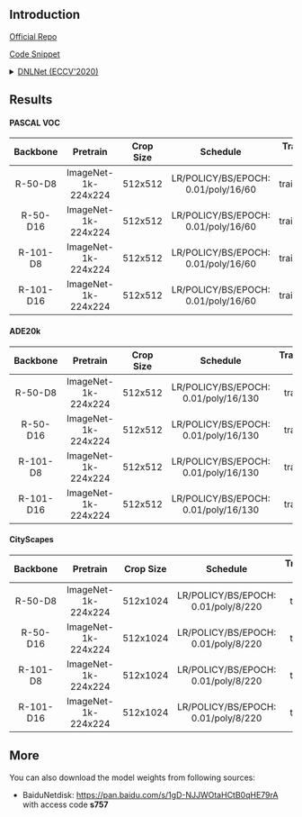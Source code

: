 ## Introduction

<a href="https://github.com/yinmh17/DNL-Semantic-Segmentation">Official Repo</a>

<a href="https://github.com/SegmentationBLWX/sssegmentation/blob/main/ssseg/modules/models/segmentors/dnlnet/dnlnet.py">Code Snippet</a>

<details>
<summary align="left"><a href="https://arxiv.org/pdf/2006.06668.pdf">DNLNet (ECCV'2020)</a></summary>

```latex
@misc{yin2020disentangled,
    title={Disentangled Non-Local Neural Networks},
    author={Minghao Yin and Zhuliang Yao and Yue Cao and Xiu Li and Zheng Zhang and Stephen Lin and Han Hu},
    year={2020},
    booktitle={ECCV}
}
```

</details>


## Results

#### PASCAL VOC

| Backbone  | Pretrain               | Crop Size  | Schedule                             | Train/Eval Set  | mIoU   | Download                                                                                                                                                                                                                                                                                                                                                                           |
| :-:       | :-:                    | :-:        | :-:                                  | :-:             | :-:    | :-:                                                                                                                                                                                                                                                                                                                                                                                |
| R-50-D8   | ImageNet-1k-224x224    | 512x512    | LR/POLICY/BS/EPOCH: 0.01/poly/16/60  | trainaug/val    | 76.73% | [cfg](https://raw.githubusercontent.com/SegmentationBLWX/sssegmentation/main/ssseg/configs/dnlnet/dnlnet_resnet50os8_voc.py) &#124; [model](https://github.com/SegmentationBLWX/modelstore/releases/download/ssseg_dnlnet/dnlnet_resnet50os8_voc.pth) &#124; [log](https://github.com/SegmentationBLWX/modelstore/releases/download/ssseg_dnlnet/dnlnet_resnet50os8_voc.log)       |
| R-50-D16  | ImageNet-1k-224x224    | 512x512    | LR/POLICY/BS/EPOCH: 0.01/poly/16/60  | trainaug/val    | 76.36% | [cfg](https://raw.githubusercontent.com/SegmentationBLWX/sssegmentation/main/ssseg/configs/dnlnet/dnlnet_resnet50os16_voc.py) &#124; [model](https://github.com/SegmentationBLWX/modelstore/releases/download/ssseg_dnlnet/dnlnet_resnet50os16_voc.pth) &#124; [log](https://github.com/SegmentationBLWX/modelstore/releases/download/ssseg_dnlnet/dnlnet_resnet50os16_voc.log)    |
| R-101-D8  | ImageNet-1k-224x224    | 512x512    | LR/POLICY/BS/EPOCH: 0.01/poly/16/60  | trainaug/val    | 78.37% | [cfg](https://raw.githubusercontent.com/SegmentationBLWX/sssegmentation/main/ssseg/configs/dnlnet/dnlnet_resnet101os8_voc.py) &#124; [model](https://github.com/SegmentationBLWX/modelstore/releases/download/ssseg_dnlnet/dnlnet_resnet101os8_voc.pth) &#124; [log](https://github.com/SegmentationBLWX/modelstore/releases/download/ssseg_dnlnet/dnlnet_resnet101os8_voc.log)    |
| R-101-D16 | ImageNet-1k-224x224    | 512x512    | LR/POLICY/BS/EPOCH: 0.01/poly/16/60  | trainaug/val    | 77.25% | [cfg](https://raw.githubusercontent.com/SegmentationBLWX/sssegmentation/main/ssseg/configs/dnlnet/dnlnet_resnet101os16_voc.py) &#124; [model](https://github.com/SegmentationBLWX/modelstore/releases/download/ssseg_dnlnet/dnlnet_resnet101os16_voc.pth) &#124; [log](https://github.com/SegmentationBLWX/modelstore/releases/download/ssseg_dnlnet/dnlnet_resnet101os16_voc.log) |

#### ADE20k

| Backbone  | Pretrain               | Crop Size  | Schedule                             | Train/Eval Set  | mIoU   | Download                                                                                                                                                                                                                                                                                                                                                                                    |
| :-:       | :-:                    | :-:        | :-:                                  | :-:             | :-:    | :-:                                                                                                                                                                                                                                                                                                                                                                                         |
| R-50-D8   | ImageNet-1k-224x224    | 512x512    | LR/POLICY/BS/EPOCH: 0.01/poly/16/130 | train/val       | 43.50% | [cfg](https://raw.githubusercontent.com/SegmentationBLWX/sssegmentation/main/ssseg/configs/dnlnet/dnlnet_resnet50os8_ade20k.py) &#124; [model](https://github.com/SegmentationBLWX/modelstore/releases/download/ssseg_dnlnet/dnlnet_resnet50os8_ade20k.pth) &#124; [log](https://github.com/SegmentationBLWX/modelstore/releases/download/ssseg_dnlnet/dnlnet_resnet50os8_ade20k.log)       |
| R-50-D16  | ImageNet-1k-224x224    | 512x512    | LR/POLICY/BS/EPOCH: 0.01/poly/16/130 | train/val       | 40.68% | [cfg](https://raw.githubusercontent.com/SegmentationBLWX/sssegmentation/main/ssseg/configs/dnlnet/dnlnet_resnet50os16_ade20k.py) &#124; [model](https://github.com/SegmentationBLWX/modelstore/releases/download/ssseg_dnlnet/dnlnet_resnet50os16_ade20k.pth) &#124; [log](https://github.com/SegmentationBLWX/modelstore/releases/download/ssseg_dnlnet/dnlnet_resnet50os16_ade20k.log)    |
| R-101-D8  | ImageNet-1k-224x224    | 512x512    | LR/POLICY/BS/EPOCH: 0.01/poly/16/130 | train/val       | 44.88% | [cfg](https://raw.githubusercontent.com/SegmentationBLWX/sssegmentation/main/ssseg/configs/dnlnet/dnlnet_resnet101os8_ade20k.py) &#124; [model](https://github.com/SegmentationBLWX/modelstore/releases/download/ssseg_dnlnet/dnlnet_resnet101os8_ade20k.pth) &#124; [log](https://github.com/SegmentationBLWX/modelstore/releases/download/ssseg_dnlnet/dnlnet_resnet101os8_ade20k.log)    |
| R-101-D16 | ImageNet-1k-224x224    | 512x512    | LR/POLICY/BS/EPOCH: 0.01/poly/16/130 | train/val       | 41.80% | [cfg](https://raw.githubusercontent.com/SegmentationBLWX/sssegmentation/main/ssseg/configs/dnlnet/dnlnet_resnet101os16_ade20k.py) &#124; [model](https://github.com/SegmentationBLWX/modelstore/releases/download/ssseg_dnlnet/dnlnet_resnet101os16_ade20k.pth) &#124; [log](https://github.com/SegmentationBLWX/modelstore/releases/download/ssseg_dnlnet/dnlnet_resnet101os16_ade20k.log) |

#### CityScapes

| Backbone  | Pretrain               | Crop Size  | Schedule                             | Train/Eval Set  | mIoU   | Download                                                                                                                                                                                                                                                                                                                                                                                                |
| :-:       | :-:                    | :-:        | :-:                                  | :-:             | :-:    | :-:                                                                                                                                                                                                                                                                                                                                                                                                     |
| R-50-D8   | ImageNet-1k-224x224    | 512x1024   | LR/POLICY/BS/EPOCH: 0.01/poly/8/220  | train/val       | 79.75% | [cfg](https://raw.githubusercontent.com/SegmentationBLWX/sssegmentation/main/ssseg/configs/dnlnet/dnlnet_resnet50os8_cityscapes.py) &#124; [model](https://github.com/SegmentationBLWX/modelstore/releases/download/ssseg_dnlnet/dnlnet_resnet50os8_cityscapes.pth) &#124; [log](https://github.com/SegmentationBLWX/modelstore/releases/download/ssseg_dnlnet/dnlnet_resnet50os8_cityscapes.log)       |
| R-50-D16  | ImageNet-1k-224x224    | 512x1024   | LR/POLICY/BS/EPOCH: 0.01/poly/8/220  | train/val       | 77.80% | [cfg](https://raw.githubusercontent.com/SegmentationBLWX/sssegmentation/main/ssseg/configs/dnlnet/dnlnet_resnet50os16_cityscapes.py) &#124; [model](https://github.com/SegmentationBLWX/modelstore/releases/download/ssseg_dnlnet/dnlnet_resnet50os16_cityscapes.pth) &#124; [log](https://github.com/SegmentationBLWX/modelstore/releases/download/ssseg_dnlnet/dnlnet_resnet50os16_cityscapes.log)    |
| R-101-D8  | ImageNet-1k-224x224    | 512x1024   | LR/POLICY/BS/EPOCH: 0.01/poly/8/220  | train/val       | 80.64% | [cfg](https://raw.githubusercontent.com/SegmentationBLWX/sssegmentation/main/ssseg/configs/dnlnet/dnlnet_resnet101os8_cityscapes.py) &#124; [model](https://github.com/SegmentationBLWX/modelstore/releases/download/ssseg_dnlnet/dnlnet_resnet101os8_cityscapes.pth) &#124; [log](https://github.com/SegmentationBLWX/modelstore/releases/download/ssseg_dnlnet/dnlnet_resnet101os8_cityscapes.log)    |
| R-101-D16 | ImageNet-1k-224x224    | 512x1024   | LR/POLICY/BS/EPOCH: 0.01/poly/8/220  | train/val       | 78.67% | [cfg](https://raw.githubusercontent.com/SegmentationBLWX/sssegmentation/main/ssseg/configs/dnlnet/dnlnet_resnet101os16_cityscapes.py) &#124; [model](https://github.com/SegmentationBLWX/modelstore/releases/download/ssseg_dnlnet/dnlnet_resnet101os16_cityscapes.pth) &#124; [log](https://github.com/SegmentationBLWX/modelstore/releases/download/ssseg_dnlnet/dnlnet_resnet101os16_cityscapes.log) |


## More

You can also download the model weights from following sources:

- BaiduNetdisk: https://pan.baidu.com/s/1gD-NJJWOtaHCtB0qHE79rA with access code **s757**